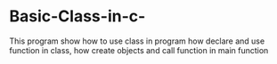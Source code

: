 # Basic-Class-in-c-
This program show how to use class in program how declare and use  function in class, how create objects and call function in  main function
